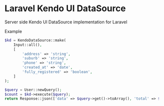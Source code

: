 Laravel Kendo UI DataSource
===========================

Server side Kendo UI DataSource implementation for Laravel

Example
```php
$kd = KendoDataSource::make(
	Input::all(),
	[
		'address' => 'string',
		'suburb' => 'string',
		'phone' => 'string',
		'created_at' => 'date',
		'fully_registered' => 'boolean',
	]
);

$query = User::newQuery();
$count = $kd->execute($query);
return Response::json(['data' => $query->get()->toArray(), 'total' => $count]);
```
